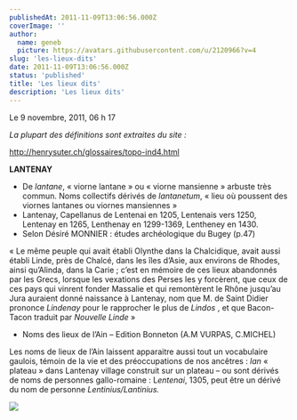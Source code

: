 ```yaml
---
publishedAt: 2011-11-09T13:06:56.000Z
coverImage: ''
author:
  name: geneb
  picture: https://avatars.githubusercontent.com/u/2120966?v=4
slug: 'les-lieux-dits'
date: 2011-11-09T13:06:56.000Z
status: 'published'
title: 'Les lieux dits'
description: 'Les lieux dits'
---
```


Le 9 novembre, 2011, 06 h 17

*La plupart des définitions sont extraites du site :*

http://henrysuter.ch/glossaires/topo-ind4.html

**LANTENAY**

- De *lantane*, « viorne lantane » ou « viorne mansienne » arbuste très commun. Noms collectifs dérivés de *lantanetum*, « lieu où poussent des viornes lantanes ou viornes mansiennes »
- Lantenay, Capellanus de Lentenai en 1205, Lentenais vers 1250, Lentenay en 1265, Lenthenay en 1299-1369, Lentheney en 1430.
- Selon Désiré MONNIER : études archéologique du Bugey (p.47)

« Le même peuple qui avait établi Olynthe dans la Chalcidique, avait aussi établi Linde, près de Chalcé, dans les îles d’Asie, aux environs de Rhodes, ainsi qu’Alinda, dans la Carie ; c’est en mémoire de ces lieux abandonnés par les Grecs, lorsque les vexations des Perses les y forcèrent, que ceux de ces pays qui vinrent fonder Massalie et qui remontèrent le Rhône jusqu’au Jura auraient donné naissance à Lantenay, nom que M. de Saint Didier prononce *Lindenay* pour le rapprocher le plus de *Lindos* , et que Bacon-Tacon traduit par *Nouvelle Linde* »

- Noms des lieux de l’Ain – Edition Bonneton (A.M VURPAS, C.MICHEL)

Les noms de lieux de l’Ain laissent apparaitre aussi tout un vocabulaire gaulois, témoin de la vie et des préoccupations de nos ancêtres : *lan* « plateau » dans Lantenay village construit sur un plateau – ou sont dérivés de noms de personnes gallo-romaine : L*entenai*, 1305, peut être un dérivé du nom de personne *Lentinius/Lantinius.*

![](/img/beguelins/Windows-Live-Writer/495173d45c60_FCF4/numerisation0001_2.jpg)
